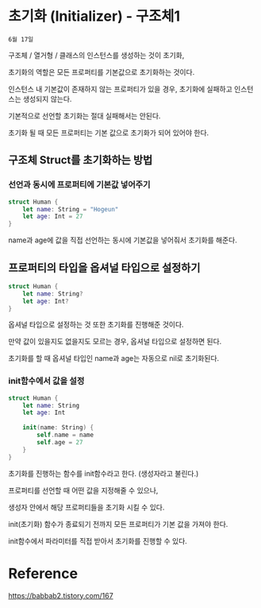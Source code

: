 # 초기화 (Initializer) - 구조체1

`6월 17일`

구조체 / 열거형 / 클래스의 인스턴스를 생성하는 것이 초기화,

초기화의 역할은 모든 프로퍼티를 기본값으로 초기화하는 것이다.

인스턴스 내 기본값이 존재하지 않는 프로퍼티가 있을 경우, 초기화에 실패하고 인스턴스는 생성되지 않는다.

기본적으로 선언할 초기화는 절대 실패해서는 안된다.

초기화 될 때 모든 프로퍼티는 기본 값으로 초기화가 되어 있어야 한다.

## 구조체 Struct를 초기화하는 방법

### 선언과 동시에 프로퍼티에 기본값 넣어주기

```swift
struct Human {
    let name: String = "Hogeun"
    let age: Int = 27
}
```

name과 age에 값을 직접 선언하는 동시에 기본값을 넣어줘서 초기화를 해준다.

## 프로퍼티의 타입을 옵셔널 타입으로 설정하기

```swift
struct Human {
    let name: String?
    let age: Int?
}
```

옵셔널 타입으로 설정하는 것 또한 초기화를 진행해준 것이다.

만약 값이 있을지도 없을지도 모르는 경우, 옵셔널 타입으로 설정하면 된다.

초기화를 할 때 옵셔널 타입인 name과 age는 자동으로 nil로 초기화된다.

### init함수에서 값을 설정

```swift
struct Human {
    let name: String
    let age: Int
    
    init(name: String) {
        self.name = name
        self.age = 27
    }
}
```

초기화를 진행하는 함수를 init함수라고 한다. (생성자라고 불린다.)

프로퍼티를 선언할 때 어떤 값을 지정해줄 수 있으나,

생성자 안에서 해당 프로퍼티들을 초기화 시킬 수 있다.

init(초기화) 함수가 종료되기 전까지 모든 프로퍼티가 기본 값을 가져야 한다.

init함수에서 파라미터를 직접 받아서 초기화를 진행할 수 있다.

# Reference

https://babbab2.tistory.com/167
